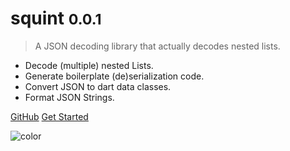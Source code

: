 <!-- _coverpage.md -->

[//]: # (![logo]&#40;json_logo.png&#41;)

# squint <small>0.0.1</small>

> A JSON decoding library that actually decodes nested lists.

- Decode (multiple) nested Lists.
- Generate boilerplate (de)serialization code.
- Convert JSON to dart data classes.
- Format JSON Strings.

[GitHub](https://github.com/buijs-dev/squint)
[Get Started](quickstart.md)

![color](#154c79)